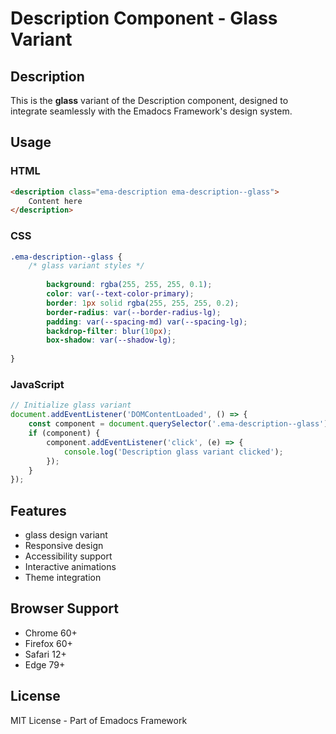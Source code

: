 # Description Component - Glass Variant

## Description
This is the **glass** variant of the Description component, designed to integrate seamlessly with the Emadocs Framework's design system.

## Usage

### HTML
```html
<description class="ema-description ema-description--glass">
    Content here
</description>
```

### CSS
```css
.ema-description--glass {
    /* glass variant styles */
    
        background: rgba(255, 255, 255, 0.1);
        color: var(--text-color-primary);
        border: 1px solid rgba(255, 255, 255, 0.2);
        border-radius: var(--border-radius-lg);
        padding: var(--spacing-md) var(--spacing-lg);
        backdrop-filter: blur(10px);
        box-shadow: var(--shadow-lg);
    
}
```

### JavaScript
```javascript
// Initialize glass variant
document.addEventListener('DOMContentLoaded', () => {
    const component = document.querySelector('.ema-description--glass');
    if (component) {
        component.addEventListener('click', (e) => {
            console.log('Description glass variant clicked');
        });
    }
});
```

## Features
- glass design variant
- Responsive design
- Accessibility support
- Interactive animations
- Theme integration

## Browser Support
- Chrome 60+
- Firefox 60+
- Safari 12+
- Edge 79+

## License
MIT License - Part of Emadocs Framework
